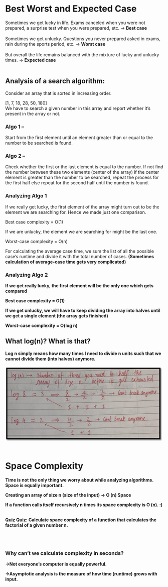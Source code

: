 # Best Worst and Expected Case
Sometimes we get lucky in life. Exams canceled when you were not prepared, a surprise test when you were prepared, etc.   → <b>Best case</b>
<br><br>
Sometimes we get unlucky. Questions you never prepared asked in exams, rain during the sports period, etc.  → <b>Worst case</b>
<br><br>
But overall the life remains balanced with the mixture of lucky and unlucky times.  → <b>Expected case</b>
<br><br>

## Analysis of a search algorithm:
Consider an array that is sorted in increasing order.

[1, 7, 18, 28, 50, 180]<br>
We have to search a given number in this array and report whether it’s present in the array or not.

### Algo 1 – 
Start from the first element until an element greater than or equal to the number to be searched is found.
### Algo 2 – 
Check whether the first or the last element is equal to the number. If not find the number between these two elements (center of the array) if the center element is greater than the number to be searched, repeat the process for the first half else repeat for the second half until the number is found.

 

### <b>Analyzing Algo 1</b>
If we really get lucky, the first element of the array might turn out to be the element we are searching for. Hence we made just one comparison.

Best case complexity = O(1)

If we are unlucky, the element we are searching for might be the last one.

Worst-case complexity = O(n)

For calculating the average case time, we sum the list of all the possible case’s runtime and divide it with the total number of cases. <b>(Sometimes calculation of average-case time gets very complicated)
 </b>

### <b>Analyzing Algo 2<b>
If we get really lucky, the first element will be the only one which gets compared

Best case complexity = O(1)

If we get unlucky, we will have to keep dividing the array into halves until we get a single element (the array gets finished)

Worst-case complexity = O(log n)

 

## What log(n)? What is that?
Log n simply means how many times I need to divide n units such that we cannot divide them (into halves) anymore.
<br><br>
<img src="logn.png">
<br><br>

# Space Complexity
Time is not the only thing we worry about while analyzing algorithms. Space is equally important.

Creating an array of size n (size of the input) → O (n) Space


 
If a function calls itself recursively n times its space complexity is O (n). :)


 
 
<br>
<b>Quiz Quiz:</b> Calculate space complexity of a function that calculates the factorial of a given number n.

 <br><br>

### Why can’t we calculate complexity in seconds?

→Not everyone’s computer is equally powerful.

→Asymptotic analysis is the measure of how time (runtime) grows with input.